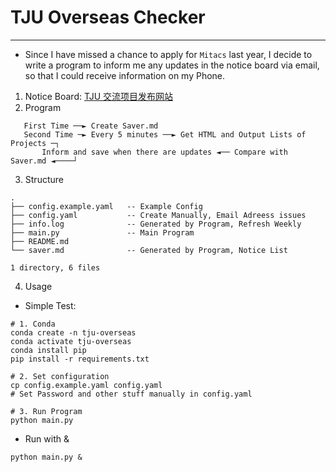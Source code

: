 # TJU Overseas Checker

---

* Since I have missed a chance to apply for `Mitacs` last year, I decide to write a program to inform me any updates in the notice board via email, so that I could receive information on my Phone.

1. Notice Board: [TJU 交流项目发布网站](http://ico.tju.edu.cn/xwzx/xmxx/xsjwjlxm/index.html)
2. Program

```
   First Time ──► Create Saver.md 
   Second Time ─► Every 5 minutes ──► Get HTML and Output Lists of Projects ─┐
       Inform and save when there are updates ◄── Compare with Saver.md ◄────┘
```

3. Structure
```
.
├── config.example.yaml   -- Example Config
├── config.yaml           -- Create Manually, Email Adreess issues
├── info.log              -- Generated by Program, Refresh Weekly
├── main.py               -- Main Program
├── README.md             
└── saver.md              -- Generated by Program, Notice List

1 directory, 6 files
```

4. Usage
  * Simple Test:
  ```shell
  # 1. Conda
  conda create -n tju-overseas
  conda activate tju-overseas
  conda install pip 
  pip install -r requirements.txt
  ```
  ```
  # 2. Set configuration
  cp config.example.yaml config.yaml
  # Set Password and other stuff manually in config.yaml
  ```
  ```
  # 3. Run Program
  python main.py
  ```

  * Run with &
  ```
  python main.py &
  ```

